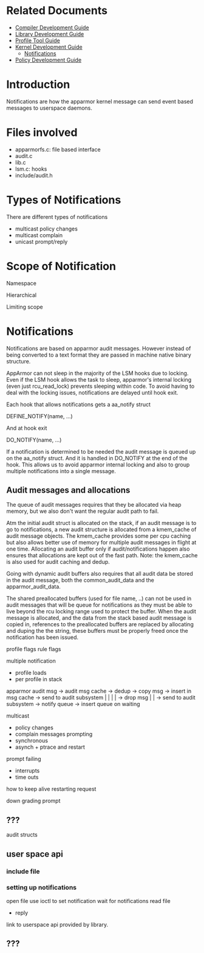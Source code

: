 # Related Documents
- [Compiler Development Guide](apparmor_compiler_development_guide)
- [Library Development Guide](apparmor_library_development_guide)
- [Profile Tool Guide](apparmor_profile_tools_guide)
- [Kernel Development Guide](apparmor_kernel_development_guide)
  - [Notifications](apparmor_kernel_development_guide_notifications)
- [Policy Development Guide](aparmor_policy_development_guide)

# Introduction

Notifications are how the apparmor kernel message can send event based messages to userspace daemons.

# Files involved
- apparmorfs.c: file based interface
- audit.c
- lib.c
- lsm.c: hooks
- include/audit.h


# Types of Notifications

There are different types of notifications

- multicast policy changes
- multicast complain
- unicast prompt/reply

# Scope of Notification
Namespace

Hierarchical

Limiting scope

# Notifications

Notifications are based on apparmor audit messages. However instead of being converted to a text format they are passed in machine native binary structure.

AppArmor can not sleep in the majority of the LSM hooks due to locking. Even if the LSM hook allows the task to sleep, apparmor's internal locking (even just rcu_read_lock) prevents sleeping within code. To avoid having to deal with the locking issues, notifications are delayed until hook exit.

Each hook that allows notifications gets a aa_notify struct

  DEFINE_NOTIFY(name, ...)

And at hook exit

  DO_NOTIFY(name, ...)

If a notification is determined to be needed the audit message is queued up on the aa_notify struct. And it is handled in DO_NOTIFY at the end of the hook. This allows us to avoid apparmor internal locking and also to group multiple notifications into a single message.

## Audit messages and allocations

The queue of audit messages requires that they be allocated via heap memory, but we also don't want the regular audit path to fail.

Atm the initial audit struct is allocated on the stack, if an audit message is to go to notifications, a new audit structure is allocated from a kmem_cache of audit message objects. The kmem_cache provides some per cpu caching but also allows better use of memory for multiple audit messages in flight at one time. Allocating an audit buffer only if audit/notifications happen also ensures that allocations are kept out of the fast path. Note: the kmem_cache is also used for audit caching and dedup.

Going with dynamic audit buffers also requires that all audit data be stored in the audit message, both the common_audit_data and the apparmor_audit_data.

The shared preallocated buffers (used for file name, ..) can not be used in audit messages that will be queue for notifications as they must be able to live beyond the rcu locking range used to protect the buffer. When the audit message is allocated, and the data from the stack based audit message is copied in, references to the preallocated buffers are replaced by allocating and duping the the string, these buffers must be properly freed once the notification has been issued.





profile flags
rule flags

multiple notification
- profile loads
- per profile in stack

apparmor audit msg -> audit msg cache -> dedup -> copy msg -> insert in msg cache -> send to audit subsystem
                   |                          |            |
                   |                           -> drop msg |
                   |                                        -> send to audit subsystem
                   -> notify queue -> insert queue on waiting

multicast
- policy changes
- complain messages
prompting
- synchronous
- asynch + ptrace and restart

prompt failing
- interrupts
- time outs

how to keep alive
restarting request

down grading prompt

## ???
audit structs


## user space api

### include file

### setting up notifications

open file
use ioctl to set notification
wait for notifications
read file
- reply

link to userspace api provided by library.

## ???





